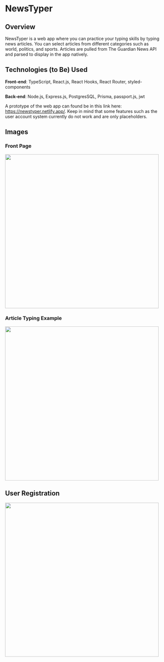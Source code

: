 # NewsTyper

## Overview
NewsTyper is a web app where you can practice your typing skills by typing news articles. You can select articles from different categories such as world, politics, and sports. Articles are pulled from The Guardian News API and parsed to display in the app natively. 

## Technologies (to Be) Used
**Front-end**: TypeScript, React.js, React Hooks, React Router, styled-components

**Back-end**: Node.js, Express.js, PostgresSQL, Prisma, passport.js, jwt

A prototype of the web app can found be in this link here: https://newstyper.netlify.app/.
Keep in mind that some features such as the user account system currently do not work and are only placeholders.

## Images
### Front Page
<img src="https://i.imgur.com/FHIZAy6.png" width="500" >

### Article Typing Example
<img src="https://i.imgur.com/69z0hjA.png" width="500" >

## User Registration
<img src="https://i.imgur.com/lUEf3TS.png" width="500" >
